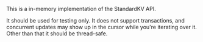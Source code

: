 This is a in-memory implementation of the StandardKV API.

It should be used for testing only. It does not support transactions, and concurrent updates may show up in the cursor while you're iterating over it.
Other than that it should be thread-safe.

